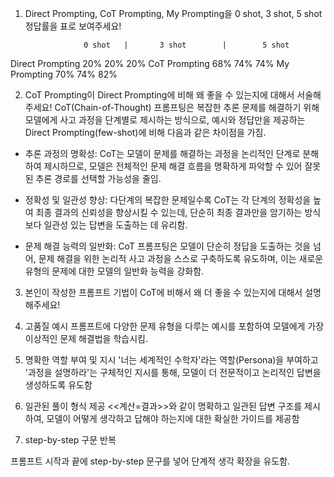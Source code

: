 1. Direct Prompting, CoT Prompting, My Prompting을 0 shot, 3 shot, 5 shot 정답률을 표로 보여주세요!

                    0 shot   |       3 shot        |        5 shot
Direct Prompting    20%             20%                     20%
CoT Prompting       68%             74%                     74%
My Prompting        70%             74%                     82%


2. CoT Prompting이 Direct Prompting에 비해 왜 좋을 수 있는지에 대해서 서술해주세요!
CoT(Chain-of-Thought) 프롬프팅은 복잡한 추론 문제를 해결하기 위해 모델에게 사고 과정을 단계별로 제시하는 방식으로, 예시와 정답만을 제공하는 Direct Prompting(few-shot)에 비해 다음과 같은 차이점을 가짐.

- 추론 과정의 명확성: CoT는 모델이 문제를 해결하는 과정을 논리적인 단계로 분해하여 제시하므로, 모델은 전체적인 문제 해결 흐름을 명확하게 파악할 수 있어 잘못된 추론 경로를 선택할 가능성을 줄임.

- 정확성 및 일관성 향상: 다단계의 복잡한 문제일수록 CoT는 각 단계의 정확성을 높여 최종 결과의 신뢰성을 향상시킬 수 있는데, 단순히 최종 결과만을 암기하는 방식보다 일관성 있는 답변을 도출하는 데 유리함.

- 문제 해결 능력의 일반화: CoT 프롬프팅은 모델이 단순히 정답을 도출하는 것을 넘어, 문제 해결을 위한 논리적 사고 과정을 스스로 구축하도록 유도하며, 이는 새로운 유형의 문제에 대한 모델의 일반화 능력을 강화함.

3. 본인이 작성한 프롬프트 기법이 CoT에 비해서 왜 더 좋을 수 있는지에 대해서 설명해주세요!

1. 고품질 예시 
프롬프트에 다양한 문제 유형을 다루는 예시를 포함하여 모델에게 가장 이상적인 문제 해결법을 학습시킴.

2. 명확한 역할 부여 및 지시 
'너는 세계적인 수학자'라는 역할(Persona)을 부여하고 '과정을 설명하라'는 구체적인 지시를 통해, 모델이 더 전문적이고 논리적인 답변을 생성하도록 유도함

3. 일관된 풀이 형식 제공
<<계산=결과>>와 같이 명확하고 일관된 답변 구조를 제시하여, 모델이 어떻게 생각하고 답해야 하는지에 대한 확실한 가이드를 제공함

4. step-by-step 구문 반복

프롬프트 시작과 끝에 step-by-step 문구를 넣어 단계적 생각 확장을 유도함.
